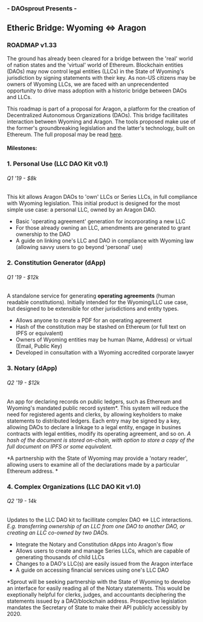 ###  - DAOsprout Presents -
## **Etheric Bridge: Wyoming <=> Aragon**
### **ROADMAP v1.33**

The ground has already been cleared for a bridge between the 'real' world of nation states and the 'virtual' world of Ethereum. Blockchain entities (DAOs) may now control legal entities (LLCs) in the State of Wyoming's jurisdiction by signing statements with their key. As non-US citizens may be owners of Wyoming LLCs, we are faced with an unprecendented opportunity to drive  mass adoption with a historic bridge between DAOs and LLCs. 

This roadmap is part of a proposal for Aragon, a platform for the creation of Decentralized Autonomous Organizations (DAOs). This bridge facillitates interaction between Wyoming and Aragon. The tools proposed make use of the former's groundbreaking legislation and the latter's technology, built on Ethereum. The full proposal may be read [here](https://github.com/aragon/nest/pull/62).

#### Milestones:

### 1. Personal Use (LLC DAO Kit v0.1)
###### *Q1 '19 - $8k*

This kit allows Aragon DAOs to 'own' LLCs or Series LLCs, in full compliance with Wyoming legislation. This initial product is designed for the most simple use case: a personal LLC, owned by an Aragon DAO.

* Basic 'operating agreement' generation for incorporating a new LLC
* For those already owning an LLC, amendments are generated to grant ownership to the DAO
* A guide on linking one's LLC and DAO in compliance with Wyoming law (allowing savvy users to go beyond 'personal' use)


### 2. Constitution Generator (dApp)
###### *Q1 '19 - $12k*

A standalone service for generating **operating agreements** (human readable constitutions). Initially intended for the Wyoming/LLC use case, but designed to be extensible for other jurisdictions and entity types. 

* Allows anyone to create a PDF for an operating agreement
* Hash of the constitution may be stashed on Ethereum (or full text on IPFS or equivalent)
* Owners of Wyoming entities may be human (Name, Address) or virtual (Email, Public Key)
* Developed in consultation with a Wyoming accredited corporate lawyer

### 3. Notary (dApp)
###### *Q2 '19 - $12k*

An app for declaring records on public ledgers, such as Ethereum and Wyoming's mandated public record system*. This system will reduce the need for registered agents and clerks, by allowing keyholders to make statements to distributed ledgers. Each entry may be signed by a key, allowing DAOs to declare a linkage to a legal entity, engage in busines contracts with legal entities, modify its operating agreement, and so on.   *A hash of the document is stored on-chain, with option to store a copy of the full document on IPFS or some equivalent.*

*A partnership with the State of Wyoming may provide a 'notary reader', allowing users to examine all of the declarations made by a particular Ethereum address. *

### 4. Complex Organizations (LLC DAO Kit v1.0) 
###### *Q2 '19 - 14k*

Updates to the LLC DAO kit to facillitate complex DAO <=> LLC interactions. *E.g. transferring ownership of an LLC from one DAO to another DAO, or creating an LLC co-owned by two DAOs.*

* Integrate the Notary and Constitution dApps into Aragon's flow 
* Allows users to create and manage Series LLCs, which are capable of generating thousands of child LLCs
* Changes to a DAO's LLC(s) are easily issued from the Aragon interface
* A guide on accessing financial services using one's LLC DAO

*Sprout will be seeking partnership with the State of Wyoming to develop an interface for easily reading all of the Notary statements. This would be exeptionally helpful for clerks, judges, and accountants deciphering the statements issued by a DAO/blockchain address. Prospective legislation mandates the Secretary of State to make their API publicly accessibly by 2020.

